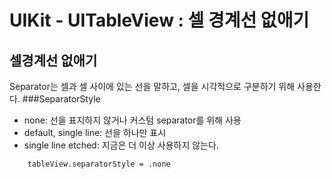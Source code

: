 # UIKit - UITableView : 셀 경계선 없애기


## 셀경계선 없애기

Separator는 셀과 셀 사이에 있는 선을 말하고, 셀을 시각적으로 구분하기 위해 사용한다. 
###SeparatorStyle
- none: 선을 표지하지 않거나 커스텀 separator를 위해 사용
- default, single line: 선을 하나만 표시
- single line etched: 지금은 더 이상 사용하지 않는다.

```
    tableView.separatorStyle = .none
```
